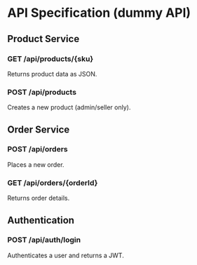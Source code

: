 # API Specification (dummy API)

## Product Service

### GET /api/products/{sku}
Returns product data as JSON.

### POST /api/products
Creates a new product (admin/seller only).

## Order Service

### POST /api/orders
Places a new order.

### GET /api/orders/{orderId}
Returns order details.

## Authentication

### POST /api/auth/login
Authenticates a user and returns a JWT.
